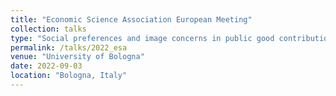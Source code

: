 ```yaml
---
title: "Economic Science Association European Meeting"
collection: talks
type: "Social preferences and image concerns in public good contributions"
permalink: /talks/2022_esa
venue: "University of Bologna"
date: 2022-09-03
location: "Bologna, Italy"
---
```


